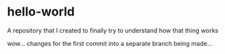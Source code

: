 # hello-world
A repository that I created to finally try to understand how that thing works

wow... changes for the first commit into a separate branch being made...
